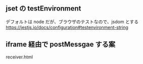 ## jset の testEnvironment

デフォルトは node だが、ブラウザのテストなので、jsdom とする
https://jestjs.io/docs/configuration#testenvironment-string

## iframe 経由で postMessgae する案

receiver.html
